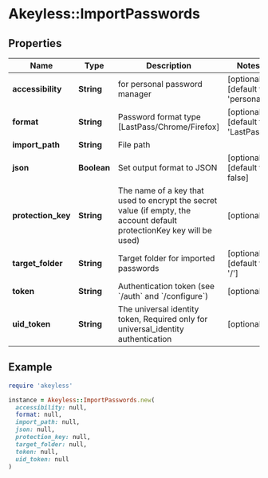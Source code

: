 # Akeyless::ImportPasswords

## Properties

| Name | Type | Description | Notes |
| ---- | ---- | ----------- | ----- |
| **accessibility** | **String** | for personal password manager | [optional][default to &#39;personal&#39;] |
| **format** | **String** | Password format type [LastPass/Chrome/Firefox] | [optional][default to &#39;LastPass&#39;] |
| **import_path** | **String** | File path |  |
| **json** | **Boolean** | Set output format to JSON | [optional][default to false] |
| **protection_key** | **String** | The name of a key that used to encrypt the secret value (if empty, the account default protectionKey key will be used) | [optional] |
| **target_folder** | **String** | Target folder for imported passwords | [optional][default to &#39;/&#39;] |
| **token** | **String** | Authentication token (see &#x60;/auth&#x60; and &#x60;/configure&#x60;) | [optional] |
| **uid_token** | **String** | The universal identity token, Required only for universal_identity authentication | [optional] |

## Example

```ruby
require 'akeyless'

instance = Akeyless::ImportPasswords.new(
  accessibility: null,
  format: null,
  import_path: null,
  json: null,
  protection_key: null,
  target_folder: null,
  token: null,
  uid_token: null
)
```

